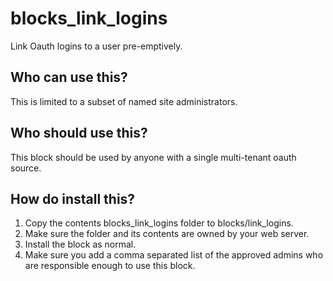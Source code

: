 # blocks_link_logins
Link Oauth logins to a user pre-emptively.

## Who can use this?
This is limited to a subset of named site administrators.

## Who should use this?
This block should be used by anyone with a single multi-tenant oauth source.

## How do install this?
1. Copy the contents blocks_link_logins folder to blocks/link_logins.
1. Make sure the folder and its contents are owned by your web server.
1. Install the block as normal.
1. Make sure you add a comma separated list of the approved admins who are responsible enough to use this block.

